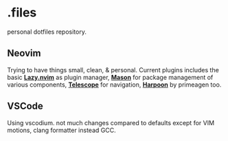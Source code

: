 # .files

personal dotfiles repository.

## Neovim

Trying to have things small, clean, & personal. Current plugins includes the basic **[Lazy.nvim](https://github.com/folke/lazy.nvim)** as plugin manager, **[Mason](https://github.com/williamboman/mason.nvim)** for package management of various components, **[Telescope](https://github.com/nvim-telescope/telescope.nvim)** for navigation, **[Harpoon](https://github.com.ThePrimeagen/harpoon)** by primeagen too.

## VSCode

Using vscodium. not much changes compared to defaults except for VIM motions, clang formatter instead GCC.